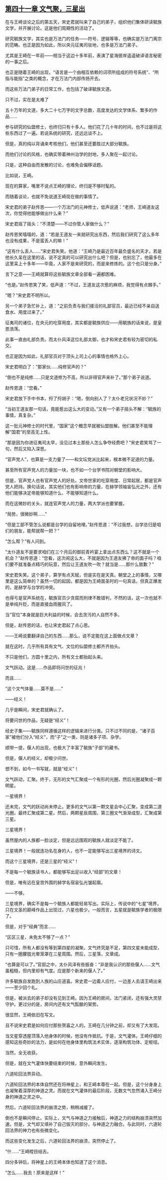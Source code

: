 ## [第四十一章 文气聚，三星出](https://www.xxbiquge.com/11_11207/9205976.html)


  在与王崎谈论之后的第五天，宋史君就叫来了自己的弟子，组织他们集体研读毓族文学，并开展讨论。这是他们周期性的活动了。

  研究毓族文学，其实也是万法门的任务——符号、逻辑等等，也确实是万法门离宗的范畴。也正是因为如此，所以央元征夷司驻地，也多是万法门弟子。

  尤其是王崎在一年前——相当于这边十多年前，表演了星海彼岸遥遥破译语言秘密的一事之后。

  也正是随着王崎的出现，“语言是一个由相互依赖的词项所组成的符号系统”、“所指与能指”之类的概念，才在万法门内部传扬开去。

  而这些万法门弟子的日常工作，也包括了破译毓族文道。

  只不过，实在是太难了

  五十万年的文道，多大二十七万字的文字总数，高度发达的文学体系、繁多的作品……

  参与研究的仙盟修士，也终归只有十多人。他们花了几十年的时间，也不过是将这些东西过了一遍。若说系统的研究，还远远谈不上。

  但是，真的纯以背诵来考核他们，他们甚至还要胜过大部分毓族。

  而他们讨论的风格，也确实带着神州治学的封地，多人聚在一起讨论。

  只是，这种自由而发散的讨论，也难免会偏移话题。

  比如说，王崎。

  现在的算家，嘴里不说点王崎的理论，终归是不够时髦的。

  而随着谈论，也就不免说道王崎现在做的事情了。

  宋史君的弟子赵传恩——一个万法门的元神修士，低声说道：“老师，王崎道友这次，你觉得他能够做出什么来？”

  宋史君摇了摇头：“不清楚——不过你管人家做什么？”

  赵传恩笑嘻嘻的，道：“若是王道友一来就研究出东西，然后我们研究了这么多年也没有成果，不是蛮丢人的嘛！”

  “这有什么丢人……”宋史君失笑。他道：“王崎乃是最近百年最负盛名的天才。若是他长久呆在这里的话，说不定真的可以研究出什么吧？但是，也别忘了，他最多在这里呆上十多年——毕竟，人家不是来研究的，而是来修炼的。这个也只是分身。”

  言下之意——王崎就算将这些毓族文章全部看一遍都困难。

  “也是。”赵传恩笑了笑，低声道：“不过，王道友这次惹的麻烦，我觉得有点棘手。”

  “嗯？”宋史君不明所以。

  另一个弟子急忙补上，道：“之前负责与我们接洽的礼部官员，最近已经不亲自送食水、用度过来了。”

  征夷司的诸位，在央元的吃穿用度，其实都是毓族供应——用毓族的话来说，是皇恩浩荡。

  此事一直由礼部负责。而太仆风泽这位礼部太御，也才和宋史君有较为密切的私交。

  也正是因为如此，礼部官员对于顶头上司上心的事情也格外上心。

  宋史君明白了：“那家伙……纯修官声的？”

  “倒也不是纯修……只是文道修为不高，所以非得官声来补了。”那个弟子说道。

  赵传恩道：“您看。”

  宋史君放下手中书本，捋了捋胡子：“嗯，倒向别人了？太仆老兄状况不妙？”

  “当初王道友那一句话，竟能惹出这么大的变动。”又有一个弟子摇头不解：“毓族的事情，真复杂。”

  这一批元神修士的时代里，“国家”这个概念早就被仙盟肢解。他们甚至不能理解“国君”的至高无上性。

  “那是因为你进征夷司太早，没见过本土那些人怎么争夺经费吧？”宋史君笑骂了一句，然后又陷入深思。

  “官声党人”，也算是一支力量了——和文坛党派比起来，根本微不足道的力量。

  甚至所有官声党人的力量加一块，也不如一个台学书院对朝堂的影响大。

  但是，官声党人也有官声党人的好处。文帝世家的吃穿用度、日常起居，都是官声党人把持。换句话说，其实他们也有影响帝的力量，在赫学领袖宙弘光之外，还有他们能够决定帝能够知道什么、不能够知道什么。

  而在这微妙的关头，就连官声党人的力量，两大学派也要掌握。

  “局势，很微妙啊……”

  “但是工部不管怎么说都是台学的自留地哩。”赵传恩道：“不过我想，台学总归是咱们的朋友，能帮就帮一把？”

  “怎么帮？”有人问到。

  “太仆道友不是要求咱们在三个月后的御前青衿宴上拿出点东西么？这不就是一个机会？”赵传恩道：“您看，这次闹这么大，不就是因为王道友拂了帝的面子吗？咱们要不就准备点精巧的玩意，然后让王道友吹一吹？就当是……那什么致歉？”

  宋史君失笑。这个弟子，算学有点天赋，但是实在是天真。朝堂之上的事情，又哪里是这么简单的？虽然一切的起因，都是因为王崎面圣时的一句真话，但真正爆发的，是赫学与台学的冲突。

  也得亏是官声系统在，毓族官员少贪腐而刑律不敢错判，不然的话，这一次也就不是单纯升贬，而是直接血雨腥风了。

  当“官位”本身就是巨大利益的时候，会去贪污的人自然不多。

  但是，赵传恩的话，也让宋史君起了点心思。

  ——王崎说要翻译自己的东西……那么，说不定能在这上面做点文章？

  就在这时，几乎所有具有文气、文位的仙盟修士都齐齐抬头。

  不只是他们，方圆十里之内，所有文士都抬起头来。

  文气跃动。这是……作品即将问世的征兆！

  而且……

  “这个文气体量……莫不是……”

  ——经义！

  几乎是瞬间，宋史君就确认了。

  将要问世的作品，无疑是“经义”！

  经史子集——毓族同样遵循这样的逻辑来进行分类。只不过不同的是，“诸子百家”被他们分入“经义”，而“子”之一类，则是诸多子项、杂学。

  顺带一提，偃人的出现，也极大了丰富了毓族“子部”的藏书。

  但是，偃人的经义，却极少问世。

  想不到，如今一书写就，就是“经义”！

  文气跃动，汇聚。终于，无形的文气汇聚成一个有形的光圈，然后光圈凝聚成一颗明星。

  一星境界！

  还未完，文气的跃动尚未停止。更多的文气以第一颗文星会中心汇聚，变成第二道光圈，最终汇聚成第二星。然后，两颗星辰周围，第三圈文气渐渐成型，汇聚成第三星。

  三星境界！

  虽然屋内的人族都一脸淡定，但是远远围观的毓族人就淡定不能了。

  三星境界！一般就连功名在身的人，也不一定能够写出三星境界的诗文。

  而这个三星境界，还是三星的“经义”！

  不是每一个毓族读书人，都能够写出足以收入“经部”的文章！

  但是，唯有远在皇宫外围的赫学名宿宙弘光皱起眉。

  ——不够。

  三星境界，确实不是每一个毓族人都能轻易写出。实际上，传说中的“七星”境界，只在文圣的巅峰作品上出现过，六星也极少。一般而言，五星就是毓族学者的极限了。

  但是，对于“经典”而言……

  “区区三星，未免太不够了一点？”

  只可惜，所有人都没有等到第四星的凝聚。文气终究是不足，第四文星未能成型，只有一圈朦胧光晕笼罩在三星周围。然后，三星落，文章成。

  “也算是可以了。”官邸之中，太仆风泽有些振奋：“非是我认识的那些偃人……文气虽粗糙，但内里却有气度。应是那个新来的偃人了。”

  许多毓族自发跑到人族的山庄道喜。宋史君一边着人应付，一边差人去请王崎出来——至少回个礼。

  但是，被派去的弟子却没有见到王崎。因为王崎的房间，法门紧闭，还有强大灵禁守护。更过分的是，房间内还有文气酝酿的架势。

  很显然，王崎依旧在写文。

  且不说宋史君是如何应付那些贺喜之人的。王崎在几分钟之前，却又有了大发现。

  当文星穿透屋顶落入他身体的时候，他没有作抵抗。于是，文气灌体。王崎仔细的感知这些奇妙的法力，是如何在他身体里构筑法术实体，逐渐构筑功体、定枢纽。

  当然，全无收获。

  但是，就在文气灌体快要结束的时候，意外瞬间发生。

  六道轮回法界异动。

  六道轮回法界的本体自然还在将神星上，和王崎本尊在一起。但是，这个分身身上也凝聚着深厚的神道之灵。而就在文气灌体的最后阶段，无数文气忽然涌入王崎分身的神道之灵之中。

  然后，六道轮回法界的崩溃之势，稍稍减缓了。

  倒也不是瞬间停止。实际上，文气与神道之力接触后，神道之力的结构崩溃突然加速。但是，文气却又填补了自己毁灭的部分，与神道之力融合。与此同时，六道轮回法界的神力也有些微变化。

  而这些变化发生之后，六道轮回法界的崩溃，突然停止了。

  “什……”王崎瞠目结舌。

  四分多钟后，将神星上的王崎本体也知道了这个消息。

  “怎么……我去！原来是这样！”
